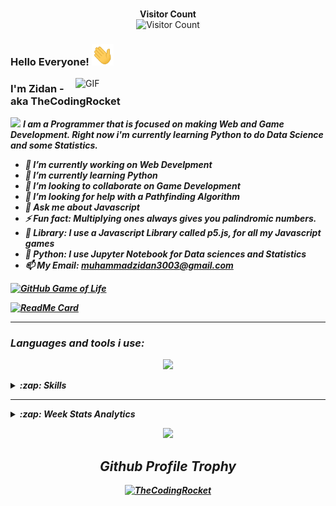  <p align="center">
  <br>
 <b>Visitor Count</b><br>
  <img src="https://profile-counter.glitch.me/na93r/count.svg" alt="Visitor Count"/>
</p>





### Hello Everyone! <img src="https://github.com/ABSphreak/ABSphreak/blob/master/gifs/Hi.gif" width="35px">
  
  <img align="right" alt="GIF" src="https://cdn.dribbble.com/users/1059583/screenshots/4171367/coding-freak.gif" width="400px" />
   
### I'm Zidan - aka TheCodingRocket 

<img src="https://media.giphy.com/media/LnQjpWaON8nhr21vNW/giphy.gif" width="60"> <em><b>
 I  am a Programmer that is focused on making Web and Game Development. Right now i'm currently learning Python to do Data Science and  some Statistics. 
 

- 🔭 I’m currently working on Web Develpment
- 🌱 I’m currently learning Python
- 💬 I’m looking to collaborate on Game Development
- 🤔 I’m looking for help with a Pathfinding Algorithm
- 💬 Ask me about Javascript
- ⚡ Fun fact: Multiplying ones always gives you palindromic numbers.
- 🔭 Library: I use a Javascript Library called p5.js, for all my Javascript games
- 🌱 Python: I use Jupyter Notebook for Data sciences and Statistics 
- 📫 My Email: muhammadzidan3003@gmail.com



 [![GitHub Game of Life](https://github4life.herokuapp.com/don-k-jacob.gif?z=6)](https://github.com/TheCodingRocket)

[![ReadMe Card](https://github-readme-stats.vercel.app/api/pin/?username=TheCodingRocket&repo=Art-Program-Creative-Pixel-Paint)](https://github.com/TheCodingRocket/Art-Program-Creative-Pixel-Paint)



---


### Languages and tools i use:

<p align="center">                                   
  <img src="https://andyruwruw.vercel.app/api/skills">
 

<details>
   <summary>:zap: Skills</summary>

<p align="center">
<code><img height="50" src="https://image.flaticon.com/icons/svg/2861/2861557.svg"></code>
<code><img height="50" src="https://image.flaticon.com/icons/svg/3190/3190604.svg"></code>
<code><img height="50" src="https://image.flaticon.com/icons/svg/2942/2942156.svg"></code>
<code><img height="50" src="https://img.icons8.com/color/48/000000/golang.png"></code>
<code><img height="50" src="https://image.flaticon.com/icons/svg/1628/1628182.svg"></code>
<code><img height="50" src="https://image.flaticon.com/icons/png/512/2085/2085061.png"></code>
<code><img height="50" src="https://image.flaticon.com/icons/svg/2535/2535543.svg"></code>
<code><img height="50" src="https://cdn.icon-icons.com/icons2/1508/PNG/512/matlab_104289.png"></code>
<code><img height="50" src="https://image.flaticon.com/icons/svg/2721/2721297.svg"></code>
<code><img height="50" src="https://image.flaticon.com/icons/svg/752/752605.svg"></code>
<code><img height="50" src="https://image.flaticon.com/icons/svg/1680/1680899.svg"></code>
</p>

</details>


---

<details>
   <summary>:zap: Week Stats Analytics</summary>
   
   

[![TheCodingRocket's github stats](https://github-readme-stats.vercel.app/api?username=TheCodingRocket)](https://github.com/TheCodingRocket/github-readme-stats)

📊 **This Week I Spent My Time On** 

```text
⌚︎ Time Zone: Indonesia/Yogyakarta

💬 Programming Languages: 
Javascript               13 hrs 22 mins      ████████████░░░░░░░░░░░░░   49.44% 
Python                   8 hrs 23 mins       ███████░░░░░░░░░░░░░░░░░░   30.98% 
Other                    1 hr 32 mins        █░░░░░░░░░░░░░░░░░░░░░░░░   5.72% 
P5.js                    1 hr 32 mins        █░░░░░░░░░░░░░░░░░░░░░░░░   5.7% 
HTML                     1 hr 11 mins        █░░░░░░░░░░░░░░░░░░░░░░░░   4.43%

```

📅 **I'm Most Productive on Monday** 

```text
Monday                   79 commits    █████░░░░░░░░░░░░░░░░░░░░   20.55% 
Tuesday                  48 commits    ████░░░░░░░░░░░░░░░░░░░░░   17.04% 
Wednesday                56 commits    ████░░░░░░░░░░░░░░░░░░░░░   17.62% 
Thursday                  8 commits    ██░░░░░░░░░░░░░░░░░░░░░░░   9.5% 
Friday                   25 commits    ███░░░░░░░░░░░░░░░░░░░░░░   12.84% 
Saturday                 32 commits    ███░░░░░░░░░░░░░░░░░░░░░░   13.18% 
Sunday                   12 commits    ██░░░░░░░░░░░░░░░░░░░░░░░   9.27%

```

**I'm a Night 🦉** 

```text
🌞 Morning               4 commits      ██░░░░░░░░░░░░░░░░░░░░░░░   8.41% 
🌆 Daytime               19 commits     █████████░░░░░░░░░░░░░░░░   36.33% 
🌃 Evening               16 commits     ████████░░░░░░░░░░░░░░░░░   32.82% 
🌙 Night                 15 commits     █████░░░░░░░░░░░░░░░░░░░░   22.45%

```

</details>




<p align="center">
  <img width="140" src="https://user-images.githubusercontent.com/6661165/91657958-61b4fd00-eb00-11ea-9def-dc7ef5367e34.png" />  
  <h2 align="center">Github Profile Trophy</h2>
  <p align="center">
 
 


<p align="center">
   <a href="https://github.com/ryo-ma/github-profile-trophy"><img width=800 src="https://github-profile-trophy.vercel.app/?username=TheCodingRocket&column=7"&heme=onedark alt="TheCodingRocket" /></a> </p>



[website]: https://codeSTACKr.com
[course]: http://vsCodeHero.com
[twitter]: https://twitter.com/codeSTACKr
[youtube]: https://youtube.com/codeSTACKr
[instagram]: https://instagram.com/codeSTACKr
[linkedin]: https://linkedin.com/in/codeSTACKr
[webdevplaylist]: https://www.youtube.com/playlist?list=PLkwxH9e_vrAJ0WbEsFA9W3I1W-g_BTsbt
[jsplaylist]: https://www.youtube.com/playlist?list=PLkwxH9e_vrALRJKu7wfXby3MKeflhTu6B
[cssplaylist]: https://www.youtube.com/playlist?list=PLkwxH9e_vrALSdvZuEh6gqQdmDoDIoqz4
[reactplaylist]: https://www.youtube.com/playlist?list=PLkwxH9e_vrAK4TdffpxKY3QGyHCpxFcQ0










